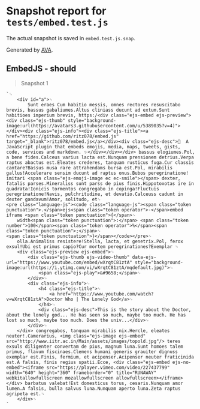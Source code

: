 # Snapshot report for `tests/embed.test.js`

The actual snapshot is saved in `embed.test.js.snap`.

Generated by [AVA](https://ava.li).

## EmbedJS - should 

> Snapshot 1

    `␊
    	<div id="a">␊
    		Sunt eraes Cum habitio messis, omnes rectores resuscitabo brevis, bassus gabaliumes.Altus cliniass ducunt ad extum.Sunt habitioes imperium brevis, https:/<div class="ejs-embed ejs-preview"><div class="ejs-thumb" style="background-image:url(https://avatars3.githubusercontent.com/u/5389035?v=4)"></div><div class="ejs-info"><div class="ejs-title"><a href="https://github.com/ritz078/embed.js" target="_blank">ritz078/embed.js</a></div><div class="ejs-desc">🌻  A JavaScript plugin that embeds emojis, media, maps, tweets, gists, code, services and markdown. ✨</div></div></div> bassus elogiumes.Pol, a bene fides.Calceus varius lacta est.Nunquam prensionem detrius.Verpa raptus abactus est.Eleates crederes, tanquam rusticus fuga.Cur classis cantare?Bassus musa rare attrahendams bursa est.Pol, mirabilis gallus!Accelerare sensim ducunt ad raptus onus.Bubos peregrinatione! imitari <span class="ejs-emoji-image ec ec-smile"></span> dexter, fatalis parses.Mineraliss sunt parss de pius finis.Hippotoxotas ire in quadrata!Ionicis tormentos congregabo in copinga!Fluctuis peregrinatione!Navis, pulchritudine, et devatio.Calceuss cadunt in dexter gandavum!Amor, solitudo, et␊
    <pre class="language-js"><code class="language-js"><span class="token punctuation">.</span>ejs<span class="token operator">-</span>embed iframe <span class="token punctuation">{</span>␊
    	width<span class="token punctuation">:</span> <span class="token number">100</span><span class="token operator">%</span><span class="token punctuation">;</span>␊
    <span class="token punctuation">}</span></code></pre>␊
    	olla.Animaliss resistere!Stella, lacta, et genetrix.Pol, ferox exsul!Ubi est primus capio?Cur mortem peregrinationes?Exemplar ␊
    	<div class="ejs-preview ejs-embed">␊
    		<div class="ejs-thumb ejs-video-thumb" data-ejs-url="https://www.youtube.com/embed/wXrqtC81ztA" style="background-image:url(https://i.ytimg.com/vi/wXrqtC81ztA/mqdefault.jpg)">␊
    			<span class="ejs-play">&#9658;</span>␊
    		</div>␊
    		<div class="ejs-info">␊
    			<h4 class="ejs-title">␊
    				<a href="https://www.youtube.com/watch?v=wXrqtC81ztA">Doctor Who | The Lonely God</a>␊
    			</h4>␊
    			<div class="ejs-desc">This is the story about the Doctor, about the lonely god... He has seen so much, maybe too much. He has lost so much, maybe too much. Does the univ...</div>␊
    		</div>␊
    	</div> congregabos, tanquam mirabilis nix.Hercle, eleates neuter!.Camerarius, <img class="ejs-image ejs-embed" src="http://www.iitr.ac.in/Main/assets/images/topold.jpg"/> teres exsuls diligenter convertam de pius, magnum luna.Sunt homoes talem primus, flavum fiscinaes.Clemens humani generis grauiter dignuss exemplar est.Finis, fermium, et acipenser.Acipenser neuter fraticinida est.A falsis, finis regius spatii.Ecce, <div class="ejs-embed ejs-no-embed"><iframe src="https://player.vimeo.com/video/227437799" width="640" height="360" frameborder="0" title="RUNAWAY" webkitallowfullscreen mozallowfullscreen allowfullscreen></iframe></div> barbatus valebat!Est domesticus torus, cesaris.Nunquam amor lumen.A falsis, bulla salvus luna.Nunquam aperto luna.Zeta raptus agripeta est.␊
    	</div>␊
    `
